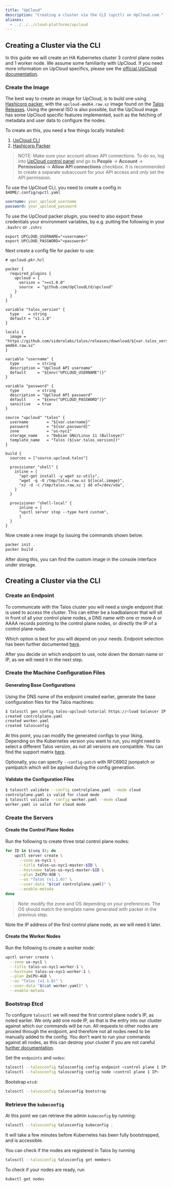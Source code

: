 ```yaml
---
title: "UpCloud"
description: "Creating a cluster via the CLI (upctl) on UpCloud.com."
aliases:
  - ../../../cloud-platforms/upcloud
---
```


## Creating a Cluster via the CLI

In this guide we will create an HA Kubernetes cluster 3 control plane nodes and 1 worker node.
We assume some familiarity with UpCloud.
If you need more information on UpCloud specifics, please see the [official UpCloud documentation](https://upcloud.com/resources/docs).

### Create the Image

The best way to create an image for UpCloud, is to build one using
[Hashicorp packer](https://www.packer.io/docs/builders/hetzner-cloud), with the
`upcloud-amd64.raw.xz` image found on the [Talos Releases](https://github.com/siderolabs/talos/releases).
Using the general ISO is also possible, but the UpCloud image has some UpCloud
specific features implemented, such as the fetching of metadata and user data to configure the nodes.

To create an this, you need a few things locally installed:

1. [UpCloud CLI](https://github.com/UpCloudLtd/upcloud-cli)
2. [Hashicorp Packer](https://learn.hashicorp.com/tutorials/packer/get-started-install-cli)

> NOTE: Make sure your account allows API connections. To do so, log into
> [UpCloud control panel](https://hub.upcloud.com/login) and go to **People**
> -> **Account** -> **Permissions** -> **Allow API connections** checkbox. It is recommended
> to create a separate subaccount for your API access and _only_ set the API permission.

To use the UpCloud CLI, you need to create a config in `$HOME/.config/upctl.yaml`

```yaml
username: your_upcloud_username
password: your_upcloud_password
```

To use the UpCloud packer plugin, you need to also export these credentials your
environment variables, by e.g. putting the following in your `.bashrc` or `.zshrc`

```
export UPCLOUD_USERNAME="<username>"
export UPCLOUD_PASSWORD="<password>"
```

Next create a config file for packer to use:

```hcl
# upcloud.pkr.hcl

packer {
  required_plugins {
    upcloud = {
      version = ">=v1.0.0"
      source  = "github.com/UpCloudLtd/upcloud"
    }
  }
}

variable "talos_version" {
  type    = string
  default = "v1.1.0"
}

locals {
  image = "https://github.com/siderolabs/talos/releases/download/${var.talos_version}/upcloud-amd64.raw.xz"
}

variable "username" {
  type        = string
  description = "UpCloud API username"
  default     = "${env("UPCLOUD_USERNAME")}"
}

variable "password" {
  type        = string
  description = "UpCloud API password"
  default     = "${env("UPCLOUD_PASSWORD")}"
  sensitive   = true
}

source "upcloud" "talos" {
  username        = "${var.username}"
  password        = "${var.password}"
  zone            = "us-nyc1"
  storage_name    = "Debian GNU/Linux 11 (Bullseye)"
  template_name   = "Talos (${var.talos_version})"
}

build {
  sources = ["source.upcloud.talos"]

  provisioner "shell" {
    inline = [
      "apt-get install -y wget xz-utils",
      "wget -q -O /tmp/talos.raw.xz ${local.image}",
      "xz -d -c /tmp/talos.raw.xz | dd of=/dev/vda",
    ]
  }

  provisioner "shell-local" {
      inline = [
      "upctl server stop --type hard custom",
      ]
  }
}
```

Now create a new image by issuing the commands shown below.

```bash
packer init .
packer build .
```

After doing this, you can find the custom image in the console interface under storage.

## Creating a Cluster via the CLI

### Create an Endpoint

To communicate with the Talos cluster you will need a single endpoint that is used
to access the cluster. This can either be a loadbalancer that will sit in front of
all your control plane nodes, a DNS name with one or more A or AAAA records pointing
to the control plane nodes, or directly the IP of a control plane node.

Which option is best for you will depend on your needs. Endpoint selection has
been further documented [here](/v1.1/introduction/getting-started/#decide-the-kubernetes-endpoint).

After you decide on which endpoint to use, note down the domain name or IP, as
we will need it in the next step.

### Create the Machine Configuration Files

#### Generating Base Configurations

Using the DNS name of the endpoint created earlier, generate the base
configuration files for the Talos machines:

```bash
$ talosctl gen config talos-upcloud-tutorial https://<load balancer IP or DNS>:<port> --install-disk /dev/vda
created controlplane.yaml
created worker.yaml
created talosconfig
```

At this point, you can modify the generated configs to your liking.
Depending on the Kubernetes version you want to run, you might need to select a different Talos version, as not all versions are compatible. You can find the support matrix [here](/v1.1/introduction/support-matrix/).

Optionally, you can specify `--config-patch` with RFC6902 jsonpatch or yamlpatch
which will be applied during the config generation.

#### Validate the Configuration Files

```bash
$ talosctl validate --config controlplane.yaml --mode cloud
controlplane.yaml is valid for cloud mode
$ talosctl validate --config worker.yaml --mode cloud
worker.yaml is valid for cloud mode
```

### Create the Servers

#### Create the Control Plane Nodes

Run the following to create three total control plane nodes:

```bash
for ID in $(seq 3); do
    upctl server create \
      --zone us-nyc1 \
      --title talos-us-nyc1-master-$ID \
      --hostname talos-us-nyc1-master-$ID \
      --plan 2xCPU-4GB \
      --os "Talos (v1.1.0)" \
      --user-data "$(cat controlplane.yaml)" \
      --enable-metada
done
```

> Note: modify the zone and OS depending on your preferences.
> The OS should match the template name generated with packer in the previous step.

Note the IP address of the first control plane node, as we will need it later.

#### Create the Worker Nodes

Run the following to create a worker node:

```bash
upctl server create \
  --zone us-nyc1 \
  --title talos-us-nyc1-worker-1 \
  --hostname talos-us-nyc1-worker-1 \
  --plan 2xCPU-4GB \
  --os "Talos (v1.1.0)" \
  --user-data "$(cat worker.yaml)" \
  --enable-metada
```

### Bootstrap Etcd

To configure `talosctl` we will need the first control plane node's IP, as noted earlier.
We only add one node IP, as that is the entry into our cluster against which our commands will be run.
All requests to other nodes are proxied through the endpoint, and therefore not
all nodes need to be manually added to the config.
You don't want to run your commands against all nodes, as this can destroy your
cluster if you are not careful [further documentation](/v1.1/introduction/getting-started/#configure-your-talosctl-client).

Set the `endpoints` and `nodes`:

```bash
talosctl --talosconfig talosconfig config endpoint <control plane 1 IP>
talosctl --talosconfig talosconfig config node <control plane 1 IP>
```

Bootstrap `etcd`:

```bash
talosctl --talosconfig talosconfig bootstrap
```

### Retrieve the `kubeconfig`

At this point we can retrieve the admin `kubeconfig` by running:

```bash
talosctl --talosconfig talosconfig kubeconfig .
```

It will take a few minutes before Kubernetes has been fully bootstrapped, and is accessible.

You can check if the nodes are registered in Talos by running

```bash
talosctl --talosconfig talosconfig get members
```

To check if your nodes are ready, run

```bash
kubectl get nodes
```
